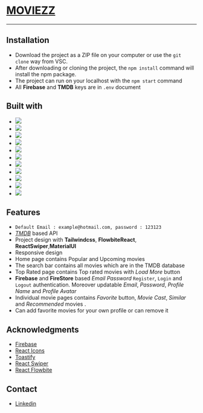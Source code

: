 # [MOVIEZZ](https://udk-moviezz.netlify.app/)
<hr>

## Installation

- Download the project as a ZIP file on your computer or use the `git clone` way from VSC. 
- After downloading or cloning the project, the `npm install` command will install the npm package.
- The project can run on your localhost with the `npm start` command
- All **Firebase** and **TMDB** keys are in `.env` document

## Built with 

- <img src="https://img.shields.io/badge/HTML5-E34F26?style=for-the-badge&logo=html5&logoColor=white" />
- <img src="https://img.shields.io/badge/CSS3-1572B6?style=for-the-badge&logo=css3&logoColor=white" />
- <img src="https://img.shields.io/badge/Tailwind_CSS-38B2AC?style=for-the-badge&logo=tailwind-css&logoColor=white" />
- <img src="https://img.shields.io/badge/Material%20UI-007FFF?style=for-the-badge&logo=mui&logoColor=white" />
- <img src="https://img.shields.io/badge/JavaScript-323330?style=for-the-badge&logo=javascript&logoColor=F7DF1E" />
- <img src="https://img.shields.io/badge/React-20232A?style=for-the-badge&logo=react&logoColor=61DAFB" />
- <img src="https://img.shields.io/badge/React_Router-CA4245?style=for-the-badge&logo=react-router&logoColor=white" />
- <img src="https://img.shields.io/badge/Redux-593D88?style=for-the-badge&logo=redux&logoColor=white">
- <img src="https://img.shields.io/badge/firebase-ffca28?style=for-the-badge&logo=firebase&logoColor=black">
- <img src="https://img.shields.io/badge/GitHub-100000?style=for-the-badge&logo=github&logoColor=white">
- <img src="https://img.shields.io/badge/Netlify-00C7B7?style=for-the-badge&logo=netlify&logoColor=white">

## Features

- `Default Email : example@hotmail.com, password : 123123` 
- [*TMDB*](https://developers.themoviedb.org/3/getting-started/introduction) based API 
- Project design with **Tailwindcss**, **FlowbiteReact**, **ReactSwiper**,**MaterialUI**
- Responsive design
- Home page contains Popular and Upcoming movies
- The search bar contains all movies which are in the TMDB database
- Top Rated page contains Top rated movies with *Load More* button
- **Firebase** and **FireStore** based *Email* *Password* `Register`, `Login` and `Logout` authentication. Moreover updatable *Email*, *Password*, *Profile Name* and *Profile Avatar*
- Individual movie pages contains *Favorite* button, *Movie Cast*, *Similar* and *Recommended* movies .
- Can add favorite movies for your own profile or can remove it

## Acknowledgments

- [Firebase](https://firebase.google.com/)
- [React Icons](https://react-icons.github.io/react-icons/search)
- [Toastify](https://fkhadra.github.io/react-toastify/introduction/)
- [React Swiper](https://swiperjs.com/react)
- [React Flowbite](https://flowbite-react.com/)

## Contact

- [Linkedin](https://www.linkedin.com/in/karamanulas/)